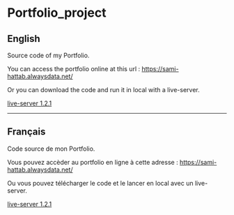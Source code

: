 # Portfolio_project

## English

Source code of my Portfolio.

You can access the portfolio online at this url : <https://sami-hattab.alwaysdata.net/>

Or you can download the code and run it in local with a live-server.

[live-server 1.2.1](https://www.npmjs.com/package/live-server)


***

## Français

Code source de mon Portfolio.

Vous pouvez accèder au portfolio en ligne à cette adresse : <https://sami-hattab.alwaysdata.net/>

Ou vous pouvez télécharger le code et le lancer en local avec un live-server.

[live-server 1.2.1](https://www.npmjs.com/package/live-server)
